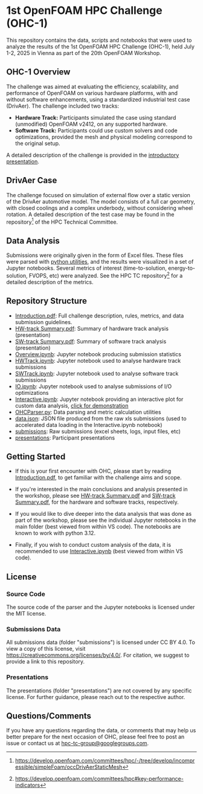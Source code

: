 # 1st OpenFOAM HPC Challenge (OHC-1)
This repository contains the data, scripts and notebooks that were used to analyze the results of the 1st OpenFOAM HPC Challenge (OHC-1), held July 1-2, 2025 in Vienna as part of the 20th OpenFOAM Workshop.

## OHC-1 Overview
The challenge was aimed at evaluating the efficiency, scalability, and performance of OpenFOAM on various hardware platforms, with and without software enhancements, using a standardized industrial test case (DrivAer). The challenge included two tracks:
  - **Hardware Track:** Participants simulated the case using standard (unmodified) OpenFOAM v2412, on any supported hardware.
  - **Software Track:** Participants could use custom solvers and code optimizations, provided the mesh and physical modeling correspond to the original setup.

A detailed description of the challenge is provided in the [introductory presentation](Introduction.pdf).

## DrivAer Case
The challenge focused on simulation of external flow over a static version of the DrivAer automotive model. The model consists of a full car geometry, with closed coolings and a complex underbody, without considering wheel rotation. A detailed description of the test case may be found in the repository[^DrivAerCase] of the HPC Technical Committee.

## Data Analysis
Submissions were originally given in the form of Excel files. These files were parsed with [python utilities](OHCParser.py), and the results were visualized in a set of Jupyter notebooks.
Several metrics of interest (time-to-solution, energy-to-solution, FVOPS, etc) were analyzed. See the HPC TC repository[^HPCTC] for a detailed description of the metrics.

## Repository Structure

- [Introduction.pdf](Introduction.pdf): Full challenge description, rules, metrics, and data submission guidelines.
- [HW-track Summary.pdf](<HW-track Summary.pdf>): Summary of hardware track analysis (presentation)
- [SW-track Summary.pdf](<SW-track Summary.pdf>): Summary of software track analysis (presentation)
- [Overview.ipynb](Overview.ipynb): Jupyter notebook producing submission statistics
- [HWTrack.ipynb](HWTrack.ipynb): Jupyter notebook used to analyse hardware track submissions
- [SWTrack.ipynb](SWTrack.ipynb): Jupyter notebook used to analyse software track submissions
- [IO.ipynb](IO.ipynb): Jupyter notebook used to analyse submissions of I/O optimizations
- [Interactive.ipynb](Interactive.ipynb): Jupyter notebook providing an interactive plot for custom data analysis, [click for demonstration](https://colab.research.google.com/drive/1adJGbMC4VwWhiD31JNCRvXBWWno_dYxF?usp=sharing)
- [OHCParser.py](OHCParser.py): Data parsing and metric calculation utilities
- [data.json](data.json): JSON file produced from the raw xls submissions (used to accelerated data loading in the Interactive.ipynb notebook)
- [submissions](submissions): Raw submissions (excel sheets, logs, input files, etc)
- [presentations](presentations): Participant presentations

## Getting Started

- If this is your first encounter with OHC, please start by reading [Introduction.pdf](Introduction.pdf), to get familiar with the challenge aims and scope.

- If you're interested in the main conclusions and analysis presented in the workshop, please see [HW-track Summary.pdf](<HW-track Summary.pdf>) and [SW-track Summary.pdf](<SW-track Summary.pdf>), for the hardware and software tracks, respectively.

- If you would like to dive deeper into the data analysis that was done as part of the workshop, please see the individual Jupyter notebooks in the main folder (best viewed from within VS code). The notebooks are known to work with python 3.12.

- Finally, if you wish to conduct custom analysis of the data, it is recommended to use [Interactive.ipynb](Interactive.ipynb) (best viewed from within VS code).

## License
### Source Code
The source code of the parser and the Jupyter notebooks is licensed under the MIT license.

### Submissions Data
All submissions data (folder "submissions") is licensed under CC BY 4.0. To view a copy of this license, visit https://creativecommons.org/licenses/by/4.0/. For citation, we suggest to provide a link to this repository.

### Presentations
The presentations (folder "presentations") are not covered by any specific license. For further guidance, please reach out to the respective author.

## Questions/Comments

If you have any questions regarding the data, or comments that may help us better prepare for the next occasion of OHC, please feel free to post an issue or contact us at hpc-tc-group@googlegroups.com.


[^DrivAerCase]: https://develop.openfoam.com/committees/hpc/-/tree/develop/incompressible/simpleFoam/occDrivAerStaticMesh
[^HPCTC]: https://develop.openfoam.com/committees/hpc#key-performance-indicators
